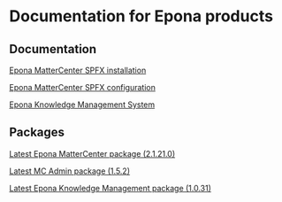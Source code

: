 <h1>Documentation for Epona products</h1>

<h2>Documentation</h2>
<a href="./EponaMC_spfx/EponaMC_installation.md">Epona MatterCenter SPFX installation</a>

<a href="./EponaMC_spfx/EponaMC_configuration.md">Epona MatterCenter SPFX configuration</a>

<a href="./KMS_spfx/readme.md">Epona Knowledge Management System</a>

<h2>Packages</h2>
<a href="./MC_pkg/2.1.21.0/readme.md" target="_blank">Latest Epona MatterCenter package (2.1.21.0)</a>

<a href="./MCAdmin_pkg/1.5.2/readme.md" target="_blank">Latest MC Admin package (1.5.2)</a>

<a href="./KMS_pkg/1.0.31/readme.md" target="_blank">Latest Epona Knowledge Management package (1.0.31)</a>